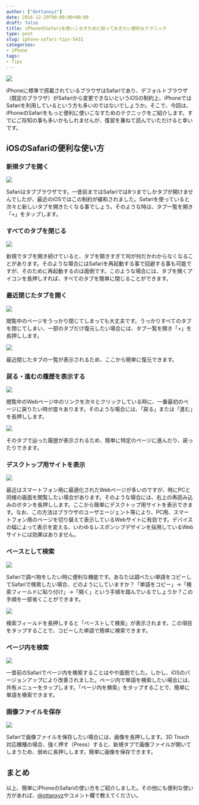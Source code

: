 ```yaml
---
author: ["@ottanxyz"]
date: 2016-12-29T00:00:00+00:00
draft: false
title: iPhoneのSafariを使いこなすために知っておきたい便利なテクニック
type: post
slug: iphone-safari-tips-5432
categories:
- iPhone
tags:
- Tips
---
```


![](/uploads/2016/12/161229-5864a658b8b96.jpg)






iPhoneに標準で搭載されているブラウザはSafariであり、デフォルトブラウザ（既定のブラウザ）がSafariから変更できないというiOSの制約上、iPhoneではSafariを利用しているという方も多いのではないでしょうか。そこで、今回は、iPhoneのSafariをもっと便利に使いこなすためのテクニックをご紹介します。すでにご存知の事も多いかもしれませんが、復習を兼ねて読んでいただけると幸いです。





## iOSのSafariの便利な使い方





### 新規タブを開く





![](/uploads/2016/12/161229-5864a664133c0.png)






Safariはタブブラウザです。一昔前まではSafariでは8つまでしかタブが開けませんでしたが、最近のiOSではこの制約が緩和されました。Safariを使っていると次々と新しいタブを開きたくなる事でしょう。そのような時は、タブ一覧を開き「+」をタップします。





### すべてのタブを閉じる





![](/uploads/2016/12/161229-5864a66981d89.png)






新規でタブを開き続けていると、タブを開きすぎて何が何だかわからなくなることがあります。そのような場合にはSafariを再起動する事で回避する事も可能ですが、そのために再起動するのは面倒です。このような場合には、タブを開くアイコンを長押しすれば、すべてのタブを簡単に閉じることができます。





### 最近閉じたタブを開く





![](/uploads/2016/12/161229-5864a66ead519.png)






閲覧中のページをうっかり閉じてしまっても大丈夫です。うっかりすべてのタブを閉じてしまい、一部のタブだけ復元したい場合には、タブ一覧を開き「+」を長押しします。





![](/uploads/2016/12/161229-5864a674391fd.png)






最近閉じたタブの一覧が表示されるため、ここから簡単に復元できます。





### 戻る・進むの履歴を表示する





![](/uploads/2016/12/161229-5864a679c21b5.png)






閲覧中のWebページ中のリンクを次々とクリックしている時に、一番最初のページに戻りたい時が度々あります。そのような場合には、「戻る」または「進む」を長押しします。





![](/uploads/2016/12/161229-5864a67edeedd.png)






そのタブで辿った履歴が表示されるため、簡単に特定のページに進んだり、戻ったりできます。





### デスクトップ用サイトを表示





![](/uploads/2016/12/161229-5864a68532581.png)






最近はスマートフォン用に最適化されたWebページが多いのですが、時にPCと同様の画面を閲覧したい場合があります。そのような場合には、右上の再読み込みのボタンを長押しします。ここから簡単にデスクトップ用サイトを表示できます。なお、この方法はブラウザのユーザエージェント等により、PC用、スマートフォン用のページを切り替えて表示しているWebサイトに有効です。デバイスの幅によって表示を変える、いわゆるレスポンシブデザインを採用しているWebサイトには効果はありません。





### ペースとして検索





![](/uploads/2016/12/161229-5864a68d60c15.png)






Safariで調べ物をしたい時に便利な機能です。あなたは調べたい単語をコピーしてSafariで検索したい場合、どのようにしていますか？「単語をコピー」→「検索フィールドに貼り付け」→「開く」という手順を踏んでいるでしょうか？この手順を一部省くことができます。





![](/uploads/2016/12/161229-5864a6943f53f.png)






検索フィールドを長押しすると「ペーストして検索」が表示されます。この項目をタップすることで、コピーした単語で簡単に検索できます。





### ページ内を検索





![](/uploads/2016/12/161229-5864a69a4c87a.png)






一昔前のSafariでページ内を検索することはやや面倒でした。しかし、iOSのバージョンアップにより改善されました。ページ内で単語を検索したい場合には、共有メニューをタップします。「ページ内を検索」をタップすることで、簡単に単語を検索できます。





### 画像ファイルを保存





![](/uploads/2016/12/161229-5864a6a04a1b3.png)






Safariで画像ファイルを保存したい場合には、画像を長押しします。3D Touch対応機種の場合、強く押す（Press）すると、新規タブで画像ファイルが開いてしまうため、弱めに長押しします。簡単に画像を保存できます。





## まとめ





以上、簡単にiPhoneのSafariの使い方をご紹介しました。その他にも便利な使い方があれば、[@ottanxyz](https://twitter.com/ottanxyz)やコメント欄で教えてください。
